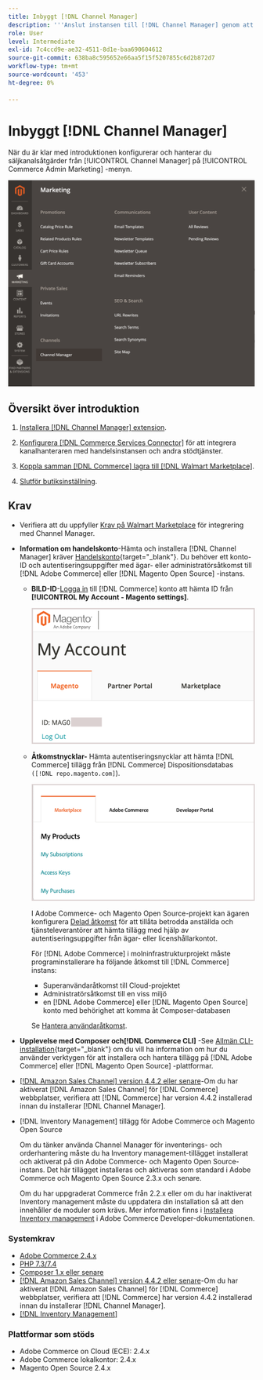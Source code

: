 ```yaml
---
title: Inbyggt [!DNL Channel Manager]
description: '''Anslut instansen till [!DNL Channel Manager] genom att slutföra några startsteg."'
role: User
level: Intermediate
exl-id: 7c4ccd9e-ae32-4511-8d1e-baa690604612
source-git-commit: 638ba8c595652e66aa5f15f5207855c6d2b872d7
workflow-type: tm+mt
source-wordcount: '453'
ht-degree: 0%

---
```



# Inbyggt [!DNL Channel Manager]

När du är klar med introduktionen konfigurerar och hanterar du säljkanalsåtgärder från [!UICONTROL Channel Manager] på [!UICONTROL Commerce Admin Marketing] -menyn.

![[!DNL Channel Manager] i administrationsvyn](assets/channel-manager-admin-view.png)

## Översikt över introduktion

1. [Installera [!DNL Channel Manager] extension](install.md).

1. [Konfigurera [!DNL Commerce Services Connector]](connect.md) för att integrera kanalhanteraren med handelsinstansen och andra stödtjänster.

1. [Koppla samman [!DNL Commerce] lagra till [!DNL Walmart Marketplace]](connect.md).

1. [Slutför butiksinställning](complete-store-setup.md).

## Krav

- Verifiera att du uppfyller [Krav på Walmart Marketplace](walmart-requirements.md) för integrering med Channel Manager.

- **Information om handelskonto**-Hämta och installera [!DNL Channel Manager] kräver [Handelskonto](https://docs.magento.com/user-guide/magento/magento-account.html){target=&quot;_blank&quot;}. Du behöver ett konto-ID och autentiseringsuppgifter med ägar- eller administratörsåtkomst till [!DNL Adobe Commerce] eller [!DNL Magento Open Source] -instans.

   - **BILD-ID**-[Logga in](https://account.magento.com/customer/account/login/) till [!DNL Commerce] konto att hämta ID från **[!UICONTROL My Account - Magento settings]**.

      ![[!DNL MAGEID] på [!DNL Commerce] kontoinställningar](assets/mageid-my-commerce-account.png)

   - **Åtkomstnycklar-** Hämta autentiseringsnycklar att hämta [!DNL Commerce] tillägg från [!DNL Commerce] Dispositionsdatabas `([!DNL repo.magento.com]`).

      ![[!UICONTROL Commerce Marketplace access keys]](assets/commerce-marketplace-access-keys.png)

      I Adobe Commerce- och Magento Open Source-projekt kan ägaren konfigurera [Delad åtkomst](https://docs.magento.com/user-guide/magento/magento-account-share.html) för att tillåta betrodda anställda och tjänsteleverantörer att hämta tillägg med hjälp av autentiseringsuppgifter från ägar- eller licenshållarkontot.

      För [!DNL Adobe Commerce] i molninfrastrukturprojekt måste programinstallerare ha följande åtkomst till [!DNL Commerce] instans:

      - Superanvändaråtkomst till Cloud-projektet
      - Administratörsåtkomst till en viss miljö
      - en [!DNL Adobe Commerce] eller [!DNL Magento Open Source] konto med behörighet att komma åt Composer-databasen

      Se [Hantera användaråtkomst](https://devdocs.magento.com/cloud/project/user-admin.html).


- **Upplevelse med Composer och[!DNL Commerce CLI]** -See [Allmän CLI-installation](https://devdocs.magento.com/extensions/install/){target=&quot;_blank&quot;} om du vill ha information om hur du använder verktygen för att installera och hantera tillägg på [!DNL Adobe Commerce] eller [!DNL Magento Open Source] -plattformar.

- [[!DNL Amazon Sales Channel] version 4.4.2 eller senare](https://experienceleague.adobe.com/docs/commerce-channels/amazon/release-notes.html)-Om du har aktiverat [!DNL Amazon Sales Channel] för [!DNL Commerce] webbplatser, verifiera att [!DNL Commerce] har version 4.4.2 installerad innan du installerar [!DNL Channel Manager].

- [!DNL Inventory Management] tillägg för Adobe Commerce och Magento Open Source

   Om du tänker använda Channel Manager för inventerings- och orderhantering måste du ha Inventory management-tillägget installerat och aktiverat på din Adobe Commerce- och Magento Open Source-instans. Det här tillägget installeras och aktiveras som standard i Adobe Commerce och Magento Open Source 2.3.x och senare.

   Om du har uppgraderat Commerce från 2.2.x eller om du har inaktiverat Inventory management måste du uppdatera din installation så att den innehåller de moduler som krävs. Mer information finns i [Installera Inventory management](https://devdocs.magento.com/extensions/inventory-management/) i Adobe Commerce Developer-dokumentationen.

### Systemkrav

- [Adobe Commerce 2.4.x](https://devdocs.magento.com/release/released-versions.html)
- [PHP 7.3/7.4](https://devdocs.magento.com/guides/v2.4/install-gde/prereq/php-settings.html)
- [Composer 1.x eller senare](https://devdocs.magento.com/cloud/reference/cloud-composer.html)
- [[!DNL Amazon Sales Channel] version 4.4.2 eller senare](https://experienceleague.adobe.com/docs/commerce-channels/amazon/release-notes.html)-Om du har aktiverat [!DNL Amazon Sales Channel] för [!DNL Commerce] webbplatser, verifiera att [!DNL Commerce] har version 4.4.2 installerad innan du installerar [!DNL Channel Manager].
- [[!DNL Inventory Management]](https://devdocs.magento.com/extensions/inventory-management/)

### Plattformar som stöds

- Adobe Commerce on Cloud (ECE): 2.4.x
- Adobe Commerce lokalkontor: 2.4.x
- Magento Open Source 2.4.x
